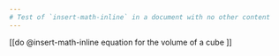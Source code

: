 ```yaml
---
# Test of `insert-math-inline` in a document with no other content
---
```


[[do @insert-math-inline equation for the volume of a cube ]]

